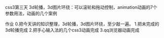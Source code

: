 

css3第三天
3d轮播，3d图片环绕：可以滚轮和拖动控制，animation动画的7个参数用法，动画的几个案例

作业
0.把今天讲的知识整理，3d轮播，3d图片环绕，至少敲一遍。
1.把未完成的3d轮播完成
2.把手心输入法的几个css3动画完成
3.qq浏览器动画完成